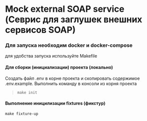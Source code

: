Mock external SOAP service (Севрис для заглушек внешних сервисов SOAP)
====================

### Для запуска необходим docker и docker-compose

для удобства запуска используйте Makefile

#### Для сборки (инициализации) проекта (локально)
Создать файл .env в корне проекта и скопировать содержимое .env.example.
Выполнить команду в консоли из корня проекта
> ```make init```

#### Выполнение иницилизации fixtures (фикстур)
```make fixture-up```
